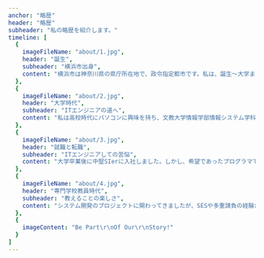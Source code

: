 ```yaml
---
anchor: "略歴"
header: "略歴"
subheader: "私の略歴を紹介します。"
timeline: [
  {
    imageFileName: "about/1.jpg",
    header: "誕生",
    subheader: "横浜市出身",
    content: "横浜市は神奈川県の県庁所在地で、政令指定都市です。私は、誕生～大学まで、中華街などが近郊にある異国情緒溢れる港町で育ちました。"
  },
  {
    imageFileName: "about/2.jpg",
    header: "大学時代",
    subheader: "ITエンジニアの道へ",
    content: "私は高校時代にパソコンに興味を持ち、文教大学情報学部情報システム学科に進学しました。大学ではC言語やアセンブラといったプログラミング言語や情報学の基礎を学習しました。就職活動に際して、これからはJavaが必要だと思い勉強しました。"
  },
  {
    imageFileName: "about/3.jpg",
    header: "就職と転職",
    subheader: "ITエンジニアしての苦悩",
    content: "大学卒業後に中堅SIerに入社しました。しかし、希望であったプログラマではなく、運用管理エンジニアになりました。技術的な習得するスキルがほとんどなく、このままこの会社にいたら成長できないと感じ退職して、ベンチャー企業でプログラマとして働き始めました。"
  },
  {
    imageFileName: "about/4.jpg",
    header: "専門学校教員時代",
    subheader: "教えることの楽しさ",
    content: "システム開発のプロジェクトに関わってきましたが、SESや多重請負の経験から本当に社会に役立つようなプロジェクトに関わっているのか疑問を持つようになりました。社会人大学院時代に国際プロジェクトに関わった経験から、人に対して技術を教えることの楽しさを知り、次世代のエンジニアを育成することに興味持ちました。"
  },
  {
    imageContent: "Be Part\r\nOf Our\r\nStory!"
  }
]
---
```

